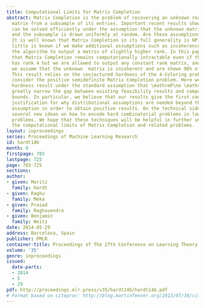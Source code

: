 ```yaml
---
title: Computational Limits for Matrix Completion
abstract: Matrix Completion is the problem of recovering an unknown real-valued low-rank
  matrix from a subsample of its entries. Important recent results show that the problem
  can be solved efficiently under the assumption that the unknown matrix is incoherent
  and the subsample is drawn uniformly at random. Are these assumptions necessary?
  It is well known that Matrix Completion in its full generality is NP-hard. However,
  little is known if we make additional assumptions such as incoherence and permit
  the algorithm to output a matrix of slightly higher rank. In this paper we prove
  that Matrix Completion remains computationally intractable even if the unknown matrix
  has rank 4 but we are allowed to output any constant rank matrix, and even if additionally
  we assume that the unknown  matrix is incoherent and are shown 90% of the entries.
  This result relies on the conjectured hardness of the 4-Coloring problem. We also
  consider the positive semidefinite Matrix Completion problem. Here we show a similar
  hardness result under the standard assumption that \mathrmP\ne \mathrmNP. Our results
  greatly narrow the gap between existing feasibility results and computational lower
  bounds. In particular, we believe that our results give the first complexity-theoretic
  justification for why distributional assumptions are needed beyond the incoherence
  assumption in order to obtain positive results. On the technical side, we contribute
  several new ideas on how to encode hard combinatorial problems in low-rank optimization
  problems. We hope that these techniques will be helpful in further understanding
  the computational limits of Matrix Completion and related problems.
layout: inproceedings
series: Proceedings of Machine Learning Research
id: hardt14b
month: 0
firstpage: 703
lastpage: 725
page: 703-725
sections: 
author:
- given: Moritz
  family: Hardt
- given: Raghu
  family: Meka
- given: Prasad
  family: Raghavendra
- given: Benjamin
  family: Weitz
date: 2014-05-29
address: Barcelona, Spain
publisher: PMLR
container-title: Proceedings of The 27th Conference on Learning Theory
volume: '35'
genre: inproceedings
issued:
  date-parts:
  - 2014
  - 5
  - 29
pdf: http://proceedings.mlr.press/v35/hardt14b/hardt14b.pdf
# Format based on citeproc: http://blog.martinfenner.org/2013/07/30/citeproc-yaml-for-bibliographies/
---
```

